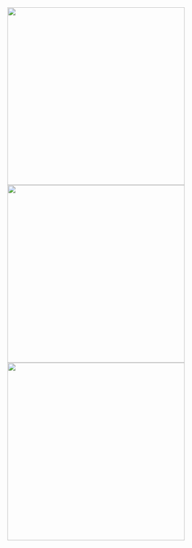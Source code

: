 
<img width=400 src='https://github-readme-stats.vercel.app/api?username=GlobalTechInfo&theme=vue-dark&show_icons=true&hide_border=true&count_private=true' />
<img width=400 src='https://github-readme-streak-stats.herokuapp.com/?user=GlobalTechInfo&theme=vue-dark&hide_border=true' />
<img width=400 src='https://github-readme-stats.vercel.app/api/top-langs/?username=GlobalTechInfo&theme=vue-dark&show_icons=true&hide_border=true&layout=compact' />
